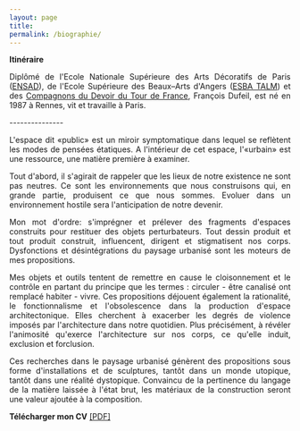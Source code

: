 ```yaml
---
layout: page
title: 
permalink: /biographie/
---
```


<span style="font-weight: bold;">Itin&eacute;raire</span> 

<p style="text-align:justify">
Dipl&ocirc;m&eacute; de l&#39;Ecole Nationale Sup&eacute;rieure des Arts D&eacute;coratifs de Paris (<a href="#" onclick='window.open("http://www.ensad.fr/");return false;'>ENSAD</a>), de l&#39;Ecole Sup&eacute;rieure des Beaux&ndash;Arts d&#39;Angers (<a href="#" onclick='window.open("http://angers.esba-talm.fr/");return false;'>ESBA TALM</a>) et des <a href="#" onclick='window.open("http://www.compagnons-du-devoir.com/");return false;'>Compagnons du Devoir du Tour de France</a>, Fran&ccedil;ois Dufeil, est n&eacute; en 1987 &agrave; Rennes, vit et travaille &agrave; Paris.
</p>
<span style="font-color: #272727;">---------------</span> 
<br/>
<p style="text-align:justify">
L'espace dit &laquo;public&raquo; est un miroir symptomatique dans lequel se refl&egrave;tent les modes de pens&eacute;es &eacute;tatiques. A l'int&eacute;rieur de cet espace, l'&laquo;urbain&raquo; est une ressource, une mati&egrave;re premi&egrave;re &agrave; examiner.
</p> 

<p style="text-align:justify">
Tout d'abord, il s'agirait de rappeler que les lieux de notre existence ne sont pas neutres. Ce sont les environnements que nous construisons qui, en grande partie, produisent ce que nous sommes. Evoluer dans un environnement hostile sera l'anticipation de notre devenir. 
</p> 

<p style="text-align:justify">
Mon mot d'ordre: s'impr&eacute;gner et pr&eacute;lever des fragments d&#39;espaces construits pour restituer des objets perturbateurs. Tout dessin produit et tout produit construit, influencent, dirigent et stigmatisent nos corps. Dysfonctions et  d&eacute;sint&eacute;grations du paysage urbanis&eacute; sont les moteurs de mes propositions.
</p> 

<p style="text-align:justify">
Mes objets et outils tentent de remettre en cause le cloisonnement et le contr&ocirc;le en partant du principe que les termes : circuler - &ecirc;tre canalis&eacute; ont remplac&eacute; habiter - vivre. Ces propositions d&eacute;jouent &eacute;galement la rationalit&eacute;, le fonctionnalisme et l'obsolescence dans la production d'espace architectonique. Elles cherchent &agrave; exacerber les degr&eacute;s de violence impos&eacute;s par l'architecture dans notre quotidien. Plus pr&eacute;cis&eacute;ment, &agrave; r&eacute;v&eacute;ler l'animosit&eacute; qu'exerce l'architecture sur nos corps, ce 
qu'elle induit, exclusion et forclusion.
</p> 

<p style="text-align:justify">
Ces recherches dans le paysage urbanis&eacute; g&eacute;n&egrave;rent des propositions sous forme d&#39;installations et de sculptures, tant&ocirc;t dans un monde utopique, tant&ocirc;t dans une r&eacute;alit&eacute; dystopique.
Convaincu de la pertinence du langage de la mati&egrave;re laiss&eacute;e &agrave; l'&eacute;tat brut, les mat&eacute;riaux de la construction seront une valeur ajout&eacute;e &agrave; la composition.  
</p> 


<p style="text-align:justify">
<span style="font-weight: bold;">T&eacute;l&eacute;charger mon CV</span> <a href="#" onclick='window.open("https://www.dropbox.com/s/ugaevu2ofdvxi47/CV-Francois-Dufeil.pdf?raw=1");return false;'>[PDF]</a>
</p>
